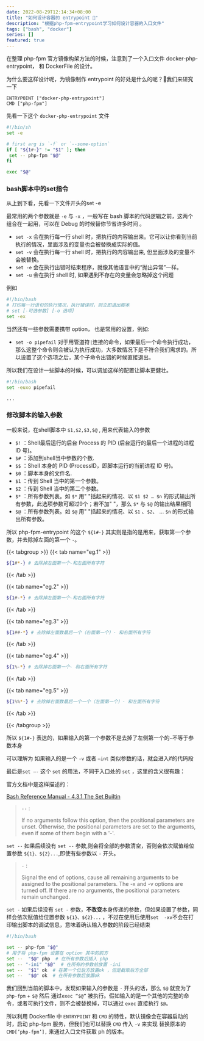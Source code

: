 ```yaml
---
date: 2022-08-29T12:14:34+08:00
title: "如何设计容器的 entrypoint 🚪"
description: "根据php-fpm-entrypoint学习如何设计容器的入口文件"
tags: ["bash", "docker"]
series: []
featured: true
---
```



在整理 php-fpm 官方镜像构架方法的时候，注意到了一个入口文件 docker-php-entrypoint， 和 DockerFile 的设计。

为什么要这样设计呢，为镜像制作 entrypoint 的好处是什么的呢？🤔️我们来研究一下

<!--more-->

```docker
ENTRYPOINT ["docker-php-entrypoint"]
CMD ["php-fpm"]
```

先看一下这个 `docker-php-entrypoint` 文件

```bash
#!/bin/sh
set -e

# first arg is `-f` or `--some-option`
if [ "${1#-}" != "$1" ]; then
 set -- php-fpm "$@"
fi

exec "$@"
```

### bash脚本中的set指令

从上到下看，先看一下文件开头的set -e

最常用的两个参数就是 `-e` 与 `-x` ，一般写在 bash 脚本的代码逻辑之前，这两个组合在一起用，可以在 Debug 的时候替你节省许多时间 。

- `set -x` 会在执行每一行 shell 时，把执行的内容输出来。它可以让你看到当前执行的情况，里面涉及的变量也会被替换成实际的值。
- `set -v` 会在执行每一行 shell 时，把执行的内容输出来, 但里面涉及的变量不会被替换。
- `set -e` 会在执行出错时结束程序，就像其他语言中的“抛出异常”一样。
- `set -u` 会在执行 shell 时, 如果遇到不存在的变量会忽略掉这个问题

例如

```bash
#!/bin/bash
# 打印每一行语句的执行情况，执行错误时，则立即退出脚本
# set [-可选参数] [-o 选项]
set -ex
```

当然还有一些参数需要携带 option， 也是常用的设置，例如:

- `set -o pipefail` 对于用管道符`|`连接的命令，如果最后一个命令执行成功，那么这整个命令则会被认为执行成功，大多数情况下是不符合我们需求的。所以设置了这个选项之后，某个子命令出错的时候直接退出。

所以我们在设计一些脚本的时候，可以调加这样的配置让脚本更健壮。

```bash
#!/bin/bash
set -euxo pipefail

...

```

### 修改脚本的输入参数

一般来说，在shell脚本中 `$1,$2,$3,$@` , 用来代表输入的参数

- `$!` ：Shell最后运行的后台 Process 的 PID (后台运行的最后一个进程的进程 ID 号)。
- `$#` ：添加到shell当中参数的个数.
- `$$` ：Shell 本身的 PID (ProcessID，即脚本运行的当前进程 ID 号)。
- `$0` ：脚本本身的文件名.
- `$1` ：传到 Shell 当中的第一个参数。
- `$2` ：传到 Shell 当中的第二个参数。
- `$*` ：所有参数列表。如 `$*` 用" "括起来的情况、以 `$1 $2 … $n` 的形式输出所有参数，此选项参数可超过9个；若不加" "，那么 `$*` 与 `$@` 的输出结果相同
- `$@` ：所有参数列表。如 `$@` 用" "括起来的情况、以 `$1` 、`$2`、 … `$n` 的形式输出所有参数。

所以 php-fpm-entrypoint 的这个 `${1#-}` 其实则是指的是用来，获取第一个参数，并去除掉左面的第一个 `-`。


{{< tabgroup >}}
{{< tab name="eg.1" >}}

```bash
${1#*-} # 去除掉左面第一个-和左面所有字符
```

{{< /tab >}}

{{< tab name="eg.2" >}}

```bash
${1#-*} # 去除掉左面第一个-和右面所有字符
```

{{< /tab >}}

{{< tab name="eg.3" >}}

```bash
${1##-*} # 去除掉左面数最后一个（右面第一个）- 和右面所有字符
```

{{< /tab >}}

{{< tab name="eg.4" >}}

```bash
${1%-*} # 去除掉右面第一个- 和右面所有字符
```

{{< /tab >}}

{{< tab name="eg.5" >}}

```bash
${1%%*-} # 去除掉右面数最后一个一个（左面第一个）- 和左面所有字符
```

{{< /tab >}}

{{< /tabgroup >}}

所以 `${1#-}` 表达的，如果输入的第一个参数不是去掉了左侧第一个的`-`不等于参数本身

可以理解为 如果输入的是一个 `-v` 或者 `—int` 类似参数的话，就会进入if的代码段

最后是`set —-` 这个 `set` 的用法，不同于入口处的 `set` ，这里的含义很有趣：

官方文档中是这样描述的：

[Bash Reference Manual - 4.3.1 The Set Builtin](https://www.gnu.org/software/bash/manual/html_node/The-Set-Builtin.html)

> `--` :
>
> If no arguments follow this option, then the positional parameters are unset. Otherwise, the positional parameters are set to the arguments, even if some of them begin with a '-'.
>

`set --` 如果后续没有 `set --` 参数,则会将全部的参数清空，否则会依次赋值给位置参数 `${1}、${2}...`,即使有些参数以 `-` 开头。

> `-` :
>
> Signal the end of options, cause all remaining arguments to be assigned to the positional parameters. The -x and -v options are turned off. If there are no arguments, the positional parameters remain unchanged.
>

`set -` 如果后续没有 `set -` 参数，**不改变**本身传递的参数，但如果设置了参数，同样会依次赋值给位置参数 `${1}、${2}...` ，不过在使用后使用`set  -xv`不会在打印输出脚本的调试信息，意味着确认输入参数的阶段已经结束

```bash
#!/bin/bash

set -- php-fpm "$@" 
# 用于将 php-fpm 设置在 option 其中的前方
set --  "$@" php  # 在所有参数后插入 php
set -- "-ini" "$@"  # 在所有的参数前放置 -ini
set --  "$1" ok  # 在第一个位后方放置ok ，但是截取后方全部
set --  "$@" ok  # 在所有参数后放置ok
```

我们回到当前的脚本中，发现如果输入的参数是 `-` 开头的话，那么 `$@` 就变为了  `php-fpm` + `$@` 然后 通过`exec “$@”` 被执行。假如输入的是一个其他的完整的命令，或者可执行文件，则不会被替换掉，可以通过 `exec` 直接执行 `$@`。

所以利用 Dockerfile 中 `ENTRYPOINT` 和 `CMD` 的特性，默认镜像会在容器启动的时，启动 php-fpm 服务，但我们也可以替换 `CMD` 传入 `-v` 来实现 替换原本的`CMD[’php-fpm’],` 来通过入口文件获取 ph 的版本。
